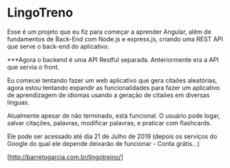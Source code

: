 # LingoTreno

Esse é um projeto que eu fiz para começar a aprender Angular, além de fundamentos de Back-End com
Node.js e express.js, criando uma REST API que serve o back-end do aplicativo.

***Agora o backend é uma API Restful separada. Anteriormente era a API que servia o front.


Eu comecei tentando fazer um web aplicativo que gera citaões aleatórias, agora estou tentando
expandir as funcionalidades para fazer um aplicativo de aprendizagem de idiomas usando a geração de
citaões em diversas línguas.

Atualmente apesar de não terminado, está funcional.
O usuário pode logar, salvar citações, palavras, modificar palavras, e praticar com flashcards.

Ele pode ser acessado até dia 21 de Julho de 2019 (depois os serviços do Google do qual ele depende deixarão de funcionar - Conta grátis...)

[http://barretogarcia.com.br/lingotreino/]
